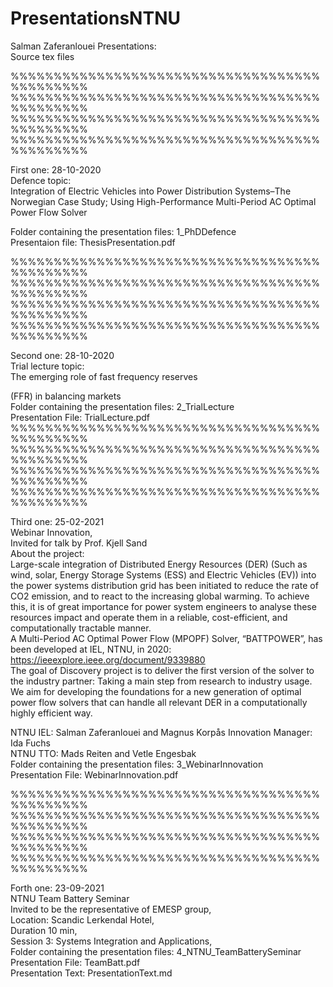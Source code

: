 # PresentationsNTNU
Salman Zaferanlouei Presentations:  
Source tex files

%%%%%%%%%%%%%%%%%%%%%%%%%%%%%%%%%%%%%%%%%%%%%
%%%%%%%%%%%%%%%%%%%%%%%%%%%%%%%%%%%%%%%%%%%%%
%%%%%%%%%%%%%%%%%%%%%%%%%%%%%%%%%%%%%%%%%%%%%
%%%%%%%%%%%%%%%%%%%%%%%%%%%%%%%%%%%%%%%%%%%%%

First one: 28-10-2020  
Defence topic:  
Integration of Electric Vehicles into Power Distribution Systems–The Norwegian Case Study; Using High-Performance Multi-Period AC Optimal Power Flow Solver

Folder containing the presentation files: 1_PhDDefence  
Presentaion file: ThesisPresentation.pdf  


%%%%%%%%%%%%%%%%%%%%%%%%%%%%%%%%%%%%%%%%%%%%%
%%%%%%%%%%%%%%%%%%%%%%%%%%%%%%%%%%%%%%%%%%%%%
%%%%%%%%%%%%%%%%%%%%%%%%%%%%%%%%%%%%%%%%%%%%%
%%%%%%%%%%%%%%%%%%%%%%%%%%%%%%%%%%%%%%%%%%%%%

Second one: 28-10-2020  
Trial lecture topic:  
The emerging role of fast frequency reserves

(FFR) in balancing markets  
Folder containing the presentation files: 2_TrialLecture  
Presentation File: TrialLecture.pdf  
%%%%%%%%%%%%%%%%%%%%%%%%%%%%%%%%%%%%%%%%%%%%%
%%%%%%%%%%%%%%%%%%%%%%%%%%%%%%%%%%%%%%%%%%%%%
%%%%%%%%%%%%%%%%%%%%%%%%%%%%%%%%%%%%%%%%%%%%%
%%%%%%%%%%%%%%%%%%%%%%%%%%%%%%%%%%%%%%%%%%%%%

Third one: 25-02-2021  
Webinar Innovation,    
Invited for talk by Prof. Kjell Sand  
About the project:  
Large-scale integration of Distributed Energy Resources (DER) (Such as wind, solar, Energy Storage Systems (ESS) and Electric Vehicles (EV)) into the power systems distribution grid has been initiated to reduce the rate of CO2 emission, and to react to the increasing global warming. To achieve this, it is of great importance for power system engineers to analyse these resources impact and operate them in a reliable, cost-efficient, and computationally tractable manner.  
A Multi-Period AC Optimal Power Flow (MPOPF) Solver, “BATTPOWER”, has been developed at IEL, NTNU, in 2020:
https://ieeexplore.ieee.org/document/9339880  
The goal of Discovery project is to deliver the first version of the solver to the industry partner: Taking a main step from research to industry usage. We aim for developing the foundations for a new generation of optimal power flow solvers that can handle all relevant DER in a computationally highly efficient way. 

NTNU IEL: Salman Zaferanlouei and Magnus Korpås Innovation Manager: Ida Fuchs  
NTNU TTO: Mads Reiten and Vetle Engesbak  
Folder containing the presentation files: 3_WebinarInnovation  
Presentation File: WebinarInnovation.pdf  

%%%%%%%%%%%%%%%%%%%%%%%%%%%%%%%%%%%%%%%%%%%%%
%%%%%%%%%%%%%%%%%%%%%%%%%%%%%%%%%%%%%%%%%%%%%
%%%%%%%%%%%%%%%%%%%%%%%%%%%%%%%%%%%%%%%%%%%%%
%%%%%%%%%%%%%%%%%%%%%%%%%%%%%%%%%%%%%%%%%%%%%

Forth one: 23-09-2021  
NTNU Team Battery Seminar  
Invited to be the representative of EMESP group,  
Location: Scandic Lerkendal Hotel,  
Duration 10 min,  
Session 3: Systems Integration and Applications,  
Folder containing the presentation files: 4_NTNU_TeamBatterySeminar  
Presentation File: TeamBatt.pdf  
Presentation Text: PresentationText.md  


